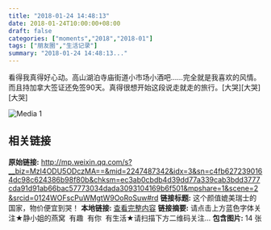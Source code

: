 ```yaml
---
title: "2018-01-24 14:48:13"
date: 2018-01-24T10:00:00+08:00
draft: false
categories: ["moments","2018","2018-01"]
tags: ["朋友圈","生活记录"]
summary: "2018-01-24 14:48:13..."
---
```


看得我真得好心动。高山湖泊寺庙街道小市场小酒吧……完全就是我喜欢的风情。而且持加拿大签证还免签90天。真得很想开始这段说走就走的旅行。[大哭][大哭][大哭]

![Media 1](/Moments/photos/2018-01-24/201801241448130.jpg)

## 相关链接

**原始链接:** http://mp.weixin.qq.com/s?__biz=MzI4ODU5ODczMA==&mid=2247487342&idx=3&sn=c4fb6272390164dc98c624386b98f80b&chksm=ec3ab0cbdb4d39dd77a339cab3bdd3777cda91d91ab66bac57773034dada3093104169b6f501&mpshare=1&scene=2&srcid=0124WOFscPuWMgtW9OoRoSuw#rd
**链接标题:** 这个颜值媲美瑞士的国家，物价便宜到哭！
**本地链接:** [查看完整内容](/link_content/2018/01/2018-01-24/link_content/)
**链接摘要:** 请点击上方蓝色字体关注★静小姐的燕窝  有趣  有你  有生活★请扫描下方二维码关注...
**包含图片:** 14 张

